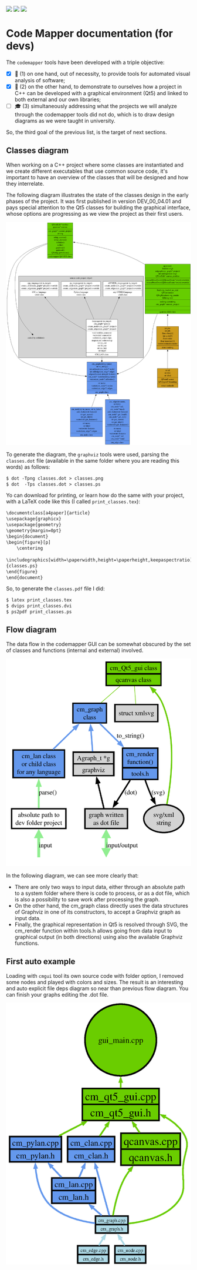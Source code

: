 <a href="https://en.wikipedia.org/wiki/The_C_Programming_Language"><img src="https://img.shields.io/badge/C%2FC%2B%2B-100%25-green"></a>
<a href="https://nerdinmadrid.tumblr.com/post/667400970801692672/free-software-for-video-editing-get-your-last"><img src="https://img.shields.io/badge/GNU%2FLinux-100%25-lightgreen"></a>
<a href="https://graphviz.org/docs/library/"><img src="https://img.shields.io/badge/graphviz-5%25-red"></a>

# Code Mapper documentation (for devs)

The ```codemapper``` tools have been developed with a triple objective: 


- [x] 🔭 (1) on one hand, out of necessity, to provide tools for automated visual analysis of software; 
- [x] 🐧 (2) on the other hand, to demonstrate to ourselves how a project in C++ can be developed with a graphical environment (Qt5) and linked to both external and our own libraries; 
- [ ] 🎓 (3) simultaneously addressing what the projects we will analyze through the codemapper tools did not do, which is to draw design diagrams as we were taught in university.

So, the third goal of the previous list, is the target of next sections.

## Classes diagram

When working on a C++ project where some classes are instantiated and we create different executables that use common source code, it's important to have an overview of the classes that will be designed and how they interrelate.

The following diagram illustrates the state of the classes design in the early phases of the project. It was first published in version DEV_00_04.01 and pays special attention to the Qt5 classes for building the graphical interface, whose options are progressing as we view the project as their first users.

![classes](classes.png)

To generate the diagram, the ```graphviz``` tools were used, parsing the ```classes.dot``` file (available in the same folder where you are reading this words) as follows:

```
$ dot -Tpng classes.dot > classes.png
$ dot  -Tps classes.dot > classes.ps
```
Yo can download for printing, or learn how do the same with your project, with a LaTeX code like this (I called ```print_classes.tex```):
```
\documentclass[a4paper]{article}
\usepackage{graphicx}
\usepackage{geometry}
\geometry{margin=0pt}
\begin{document}
\begin{figure}[p]
    \centering
    \includegraphics[width=\paperwidth,height=\paperheight,keepaspectratio]{classes.ps}
\end{figure}
\end{document}
```
So, to generate the ```classes.pdf``` file  I did:
```
$ latex print_classes.tex
$ dvips print_classes.dvi
$ ps2pdf print_classes.ps
```

## Flow diagram

The data flow in the codemapper GUI can be somewhat obscured by the set of classes and functions (internal and external) involved.

![flow](flow.png)

In the following diagram, we can see more clearly that:
- There are only two ways to input data, either through an absolute path to a system folder where there is code to process, or as a dot file, which is also a possibility to save work after processing the graph.
- On the other hand, the cm_graph class directly uses the data structures of Graphviz in one of its constructors, to accept a Graphviz graph as input data.
- Finally, the graphical representation in Qt5 is resolved through SVG, the cm_render function within tools.h allows going from data input to graphical output (in both directions) using also the available Graphviz functions.

## First auto example

Loading with ```cmgui``` tool its own source code with folder option, I removed some nodes and played with colors and sizes. The result is an interesting and auto explicit file deps diagram so near than previous flow diagram. You can finish your graphs editing the .dot file.

![example](example.png)
